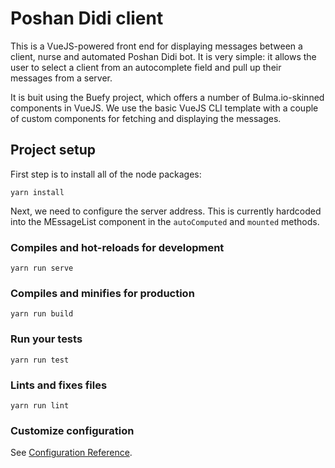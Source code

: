 # Poshan Didi client

This is a VueJS-powered front end for displaying messages between a client, nurse and automated Poshan Didi bot. It is very simple: it allows the user to select a client from an autocomplete field and pull up their messages from a server.

It is buit using the Buefy project, which offers a number of Bulma.io-skinned components in VueJS. We use the basic VueJS CLI template with a couple of custom components for fetching and displaying the messages.

## Project setup

First step is to install all of the node packages:

```
yarn install
```

Next, we need to configure the server address. This is currently hardcoded into the MEssageList component in the `autoComputed` and `mounted` methods.

### Compiles and hot-reloads for development
```
yarn run serve
```

### Compiles and minifies for production
```
yarn run build
```

### Run your tests
```
yarn run test
```

### Lints and fixes files
```
yarn run lint
```

### Customize configuration
See [Configuration Reference](https://cli.vuejs.org/config/).
